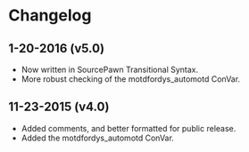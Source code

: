 # Changelog

## 1-20-2016 (v5.0)

- Now written in SourcePawn Transitional Syntax.
- More robust checking of the motdfordys_automotd ConVar.

## 11-23-2015 (v4.0) 
 
- Added comments, and better formatted for public release.
- Added the motdfordys_automotd ConVar.
